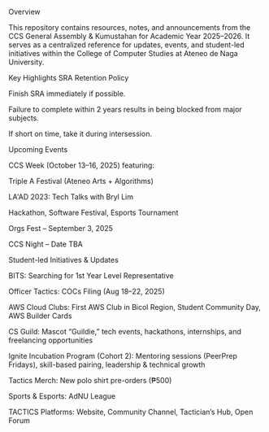 Overview

This repository contains resources, notes, and announcements from the CCS General Assembly & Kumustahan for Academic Year 2025–2026. It serves as a centralized reference for updates, events, and student-led initiatives within the College of Computer Studies at Ateneo de Naga University.

Key Highlights
SRA Retention Policy

Finish SRA immediately if possible.

Failure to complete within 2 years results in being blocked from major subjects.

If short on time, take it during intersession.

Upcoming Events

CCS Week (October 13–16, 2025) featuring:

Triple A Festival (Ateneo Arts + Algorithms)

LA'AD 2023: Tech Talks with Bryl Lim

Hackathon, Software Festival, Esports Tournament

Orgs Fest – September 3, 2025

CCS Night – Date TBA

Student-led Initiatives & Updates

BITS: Searching for 1st Year Level Representative

Officer Tactics: COCs Filing (Aug 18–22, 2025)

AWS Cloud Clubs: First AWS Club in Bicol Region, Student Community Day, AWS Builder Cards

CS Guild: Mascot “Guildie,” tech events, hackathons, internships, and freelancing opportunities

Ignite Incubation Program (Cohort 2): Mentoring sessions (PeerPrep Fridays), skill-based pairing, leadership & technical growth

Tactics Merch: New polo shirt pre-orders (₱500)

Sports & Esports: AdNU League

TACTICS Platforms: Website, Community Channel, Tactician’s Hub, Open Forum
